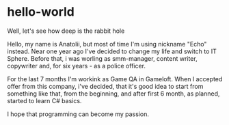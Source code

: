# hello-world
Well, let's see how deep is the rabbit hole

Hello, my name is Anatolii, but most of time I'm using nickname "Echo" instead.
Near one year ago I've decided to change my life and switch to IT Sphere. Before that, i was worling as smm-manager, content writer, copywriter and, for six years - as a police officer.

For the last 7 months I'm workink as Game QA in Gameloft. When I accepted offer from this company, i've decided, that it's good idea to start from something like that, from the beginning, and after first 6 month, as planned, started to learn C# basics.

I hope that programming can become my passion.
